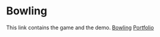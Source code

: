 # Bowling

This link contains the game and the demo. 
[Bowling](https://1drv.ms/f/s!AvUx-Nw-n4S1gpEO5LMwl4EZ5_X7TA)
[Portfolio](https://1drv.ms/f/s!AvUx-Nw-n4S1gpEMnHikz0Pr_crw-Q)
